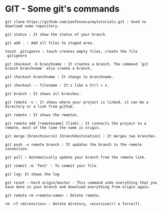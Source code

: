 
# GIT - Some git's commands

    git clone https://github.com/yanfonseca/mytutorials.git : Used to download some repository. 

    git status : It show the status of your branch. 
    
    git add . : Add all files to staged area.
    
    touch .gitignore : touch creates empty files, create the file .gitignore
    
    git checkout -b branchname : It creates a branch. The command ´git branch branchname´ also create a branch.
    
    git checkout branchname : It changs to branchname.
    
    git checkout -- filename : It's like a Ctrl + z.
    
    git branch : It shows all branches.
    
    git remote -v : It shows where your project is linked, it can be a directory or a link from github.
    
    git remote : It shows the remotes.
    
    git remote add [remotename] [link] : It connects the project to a remote, most of the time the name is origin.
    
    git merge [branchsource] [branchdestination] : It merges two branches.
    
    git push -u remote branch : It updates the branch in the remote connection.
    
    git pull : Automatically update your branch from the remote link. 
    
    git commit -m 'Text' : To commit your file.
    
    git log: It shows the log
    
    git reset --hard origin/master - This command undo everything that you have done in your branch and download everything from origin again. 
    
    git remote rm <remote-name> : Delete remote. 
    
    rm -rf <diretorios> : Delete diretory, recursive(r) e force(f).

